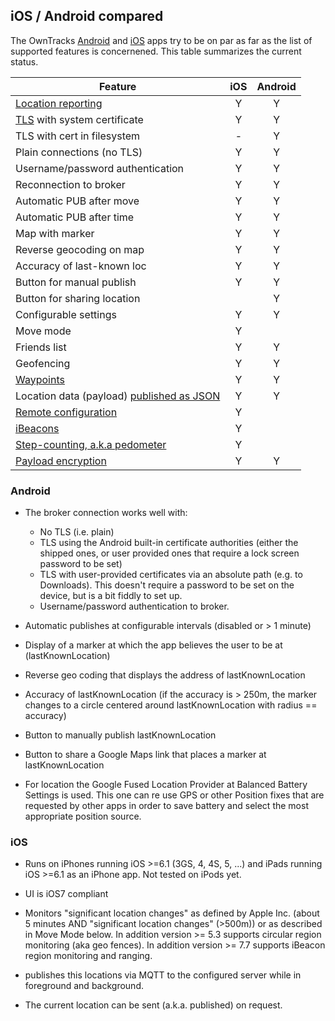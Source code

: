 ## iOS / Android compared

The OwnTracks [Android](android.md) and [iOS](ios.md) apps try to be on par as far as the list
of supported features is concernened. This table summarizes the current status.

| Feature                                   |  iOS   | Android |
| ----------------------------------------- | :----: | :-----: |
| [Location reporting](location.md)         |   Y    |   Y     |
| [TLS](tls.md) with system certificate        |   Y    |   Y     |
| TLS with cert in filesystem               |   -    |   Y     |
| Plain connections (no TLS)                |   Y    |   Y     |
| Username/password authentication          |   Y    |   Y     |
| Reconnection to broker                    |   Y    |   Y     |
| Automatic PUB after move                  |   Y    |   Y     |
| Automatic PUB after time                  |   Y    |   Y     |
| Map with marker                           |   Y    |   Y     |
| Reverse geocoding on map                  |   Y    |   Y     |
| Accuracy of last-known loc                |   Y    |   Y     |
| Button for manual publish                 |   Y    |   Y     |
| Button for sharing location               |        |   Y     |
| Configurable settings                     |   Y    |   Y     |
| Move mode                                 |   Y    |         |
| Friends list                              |   Y    |   Y     |
| Geofencing                                |   Y    |   Y     |
| [Waypoints](waypoints.md)                 |   Y    |   Y     |
| Location data (payload) [published as JSON](../tech/json.md) |   Y    |   Y     |
| [Remote configuration](remoteconfig.md)   |   Y    |         |
| [iBeacons](beacons.md)                    |   Y    |         |
| [Step-counting, a.k.a pedometer](pedometer.md)   |   Y    |         |
| [Payload encryption](encrypt.md)          |   Y    |    Y    |


### Android

* The broker connection works well with:

  * No TLS (i.e. plain)
  * TLS using the Android built-in certificate authorities (either the shipped
    ones, or user provided ones that require a lock screen password to be set)
  * TLS with user-provided certificates via an absolute path (e.g. to Downloads).
    This doesn't require a password to be set on the device, but is a bit fiddly
    to set up.
  * Username/password authentication to broker.

* Automatic publishes at configurable intervals (disabled or > 1 minute)

* Display of a marker at which the app believes the user to be at
  (lastKnownLocation)

* Reverse geo coding that displays the address of lastKnownLocation

* Accuracy of lastKnownLocation (if the accuracy is > 250m, the marker
  changes to a circle centered around lastKnownLocation with radius == accuracy)

* Button to manually publish lastKnownLocation

* Button to share a Google Maps link that places a marker at lastKnownLocation

* For location the Google Fused Location Provider at Balanced Battery
  Settings is used. This one can re use GPS or other Position fixes that are
  requested by other apps in order to save battery and select the most
  appropriate position source.


### iOS

* Runs on iPhones running iOS >=6.1 (3GS, 4, 4S, 5, ...) and iPads running iOS >=6.1 as an iPhone app. Not tested on iPods yet.
* UI is iOS7 compliant

* Monitors "significant location changes" as defined by Apple Inc. (about 5 minutes AND 
  	"significant location changes" (>500m)) or as described in Move Mode below.
	In addition version >= 5.3 supports circular region monitoring (aka geo fences).
	In addition version >= 7.7 supports iBeacon region monitoring and ranging.

* publishes this locations via MQTT to the configured server while in foreground and background.

* The current location can be sent (a.k.a. published) on request.

